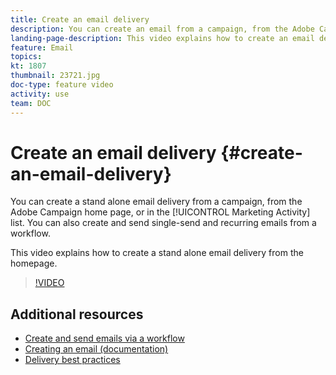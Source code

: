 ```yaml
---
title: Create an email delivery
description: You can create an email from a campaign, from the Adobe Campaign home page, or in the marketing activity list. You can also create single-send and recurring emails from a workflow. This video explains how to create an email delivery from the homepage. 
landing-page-description: This video explains how to create an email delivery from the homepage.
feature: Email
topics: 
kt: 1807
thumbnail: 23721.jpg
doc-type: feature video
activity: use
team: DOC
---
```


# Create an email delivery {#create-an-email-delivery}

You can create a stand alone email delivery from a campaign, from the Adobe Campaign home page, or in the [!UICONTROL Marketing Activity] list. You can also create and send single-send and recurring emails from a workflow.

This video explains how to create a stand alone email delivery from the homepage.

>[!VIDEO](https://video.tv.adobe.com/v/23721?quality=12)

## Additional resources

* [Create and send emails via a workflow](/help/communication-channels/email/create-and-send-emails-via-workflow.md)
* [Creating an email (documentation)](https://docs.adobe.com/content/help/en/campaign-standard/using/communication-channels/email-messages/creating-an-email.html)
* [Delivery best practices](https://docs.campaign.adobe.com/doc/standard/getting_started/en/ACS_DeliveryBestPractices.html)
